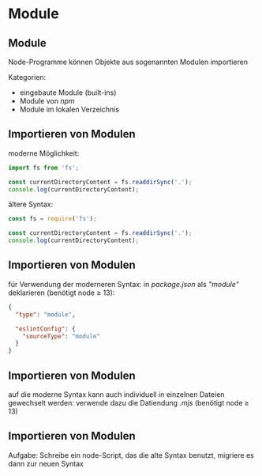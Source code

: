 # Module

## Module

Node-Programme können Objekte aus sogenannten Modulen importieren

Kategorien:

- eingebaute Module (built-ins)
- Module von _npm_
- Module im lokalen Verzeichnis

## Importieren von Modulen

moderne Möglichkeit:

```js
import fs from 'fs';

const currentDirectoryContent = fs.readdirSync('.');
console.log(currentDirectoryContent);
```

ältere Syntax:

```js
const fs = require('fs');

const currentDirectoryContent = fs.readdirSync('.');
console.log(currentDirectoryContent);
```

## Importieren von Modulen

für Verwendung der moderneren Syntax: in _package.json_ als _"module"_ deklarieren (benötigt node ≥ 13):

```json
{
  "type": "module",

  "eslintConfig": {
    "sourceType": "module"
  }
}
```

## Importieren von Modulen

auf die moderne Syntax kann auch individuell in einzelnen Dateien gewechselt werden: verwende dazu die Datiendung _.mjs_ (benötigt node ≥ 13)

## Importieren von Modulen

Aufgabe: Schreibe ein node-Script, das die alte Syntax benutzt, migriere es dann zur neuen Syntax
